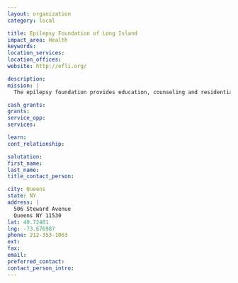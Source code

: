 ```yaml
---
layout: organization
category: local

title: Epilepsy Foundation of Long Island
impact_area: Health
keywords: 
location_services: 
location_offices: 
website: http://efli.org/

description: 
mission: |
  The epilepsy foundation provides education, counseling and residential care to Long Island residents with epilepsy and other related conditions.

cash_grants: 
grants: 
service_opp: 
services: 

learn: 
cont_relationship: 

salutation: 
first_name: 
last_name: 
title_contact_person: 

city: Queens
state: NY
address: |
  506 Steward Avenue  
  Queens NY 11530
lat: 40.72481
lng: -73.676987
phone: 212-353-1063
ext: 
fax: 
email: 
preferred_contact: 
contact_person_intro: 
---
```

